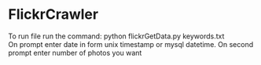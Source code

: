 # FlickrCrawler
To run file run the command:
python flickrGetData.py keywords.txt  
On prompt enter date in form unix timestamp or mysql datetime.
On second prompt enter number of photos you want
